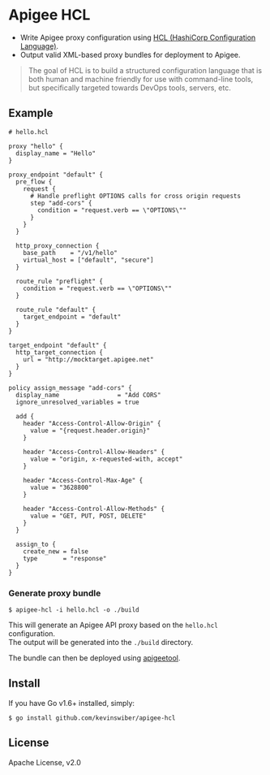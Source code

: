 # Apigee HCL

* Write Apigee proxy configuration using [HCL (HashiCorp Configuration Language)](https://github.com/hashicorp/hcl).
* Output valid XML-based proxy bundles for deployment to Apigee.

> The goal of HCL is to build a structured configuration language that is both human and machine friendly for use with command-line tools, but specifically targeted towards DevOps tools, servers, etc.

## Example

```hcl
# hello.hcl

proxy "hello" {
  display_name = "Hello"
}

proxy_endpoint "default" {
  pre_flow {
    request {
      # Handle preflight OPTIONS calls for cross origin requests
      step "add-cors" {
        condition = "request.verb == \"OPTIONS\""
      }
    }
  }

  http_proxy_connection {
    base_path    = "/v1/hello"
    virtual_host = ["default", "secure"]
  }

  route_rule "preflight" {
    condition = "request.verb == \"OPTIONS\""
  }

  route_rule "default" {
    target_endpoint = "default"
  }
}

target_endpoint "default" {
  http_target_connection {
    url = "http://mocktarget.apigee.net"
  }
}

policy assign_message "add-cors" {
  display_name                = "Add CORS"
  ignore_unresolved_variables = true

  add {
    header "Access-Control-Allow-Origin" {
      value = "{request.header.origin}"
    }

    header "Access-Control-Allow-Headers" {
      value = "origin, x-requested-with, accept"
    }

    header "Access-Control-Max-Age" {
      value = "3628800"
    }

    header "Access-Control-Allow-Methods" {
      value = "GET, PUT, POST, DELETE"
    }
  }

  assign_to {
    create_new = false
    type       = "response"
  }
}
```

### Generate proxy bundle

`$ apigee-hcl -i hello.hcl -o ./build`

This will generate an Apigee API proxy based on the `hello.hcl` configuration.  
The output will be generated into the `./build` directory.

The bundle can then be deployed using [apigeetool](https://github.com/apigee/apigeetool-node).

## Install

If you have Go v1.6+ installed, simply:

`$ go install github.com/kevinswiber/apigee-hcl`

## License

Apache License, v2.0 
